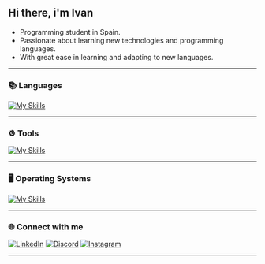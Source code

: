 ## Hi there, i'm Ivan 

- Programming student in Spain.
- Passionate about learning new technologies and programming languages.
- With great ease in learning and adapting to new languages.

---

### 📚 Languages
[![My Skills](https://skillicons.dev/icons?i=html,css,js,c,cpp,cs,php,mysql,python,java)](https://skillicons.dev)

---

### ⚙️ Tools
[![My Skills](https://skillicons.dev/icons?i=aws,eclipse,unity,visualstudio,vscode,bootstrap,git)](https://skillicons.dev)

---

### 🖥️ Operating Systems
[![My Skills](https://skillicons.dev/icons?i=windows,linux,ubuntu,redhat)](https://skillicons.dev)

---

### 🌐 Connect with me
[![LinkedIn](https://skillicons.dev/icons?i=linkedin)](https://www.linkedin.com/in/ivan-kosolovskyy-fetsyk-b24325222/) 
[![Discord](https://skillicons.dev/icons?i=discord)](https://discord.gg/FDAn8q6e) 
[![Instagram](https://skillicons.dev/icons?i=instagram)](https://www.instagram.com/ivankosofetsyk/) 

---

